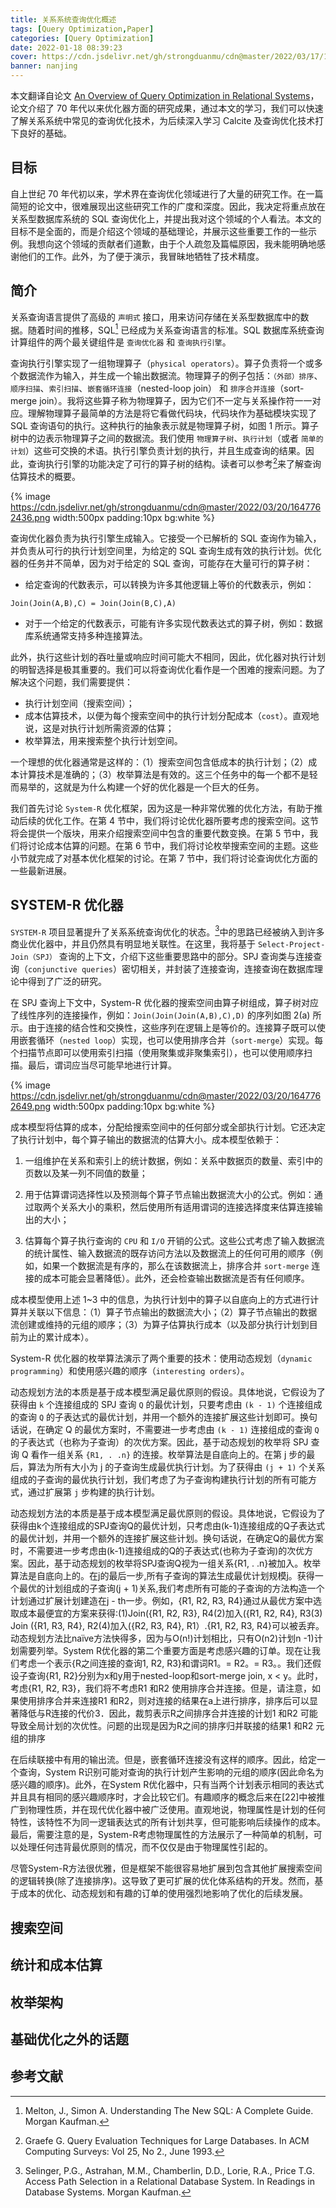 ```yaml
---
title: 关系系统查询优化概述
tags: [Query Optimization,Paper]
categories: [Query Optimization]
date: 2022-01-18 08:39:23
cover: https://cdn.jsdelivr.net/gh/strongduanmu/cdn@master/2022/03/17/1647475423.jpg
banner: nanjing
---
```


本文翻译自论文 [An Overview of Query Optimization in Relational Systems](https://web.stanford.edu/class/cs345d-01/rl/chaudhuri98.pdf)，论文介绍了 70 年代以来优化器方面的研究成果，通过本文的学习，我们可以快速了解关系系统中常见的查询优化技术，为后续深入学习 Calcite 及查询优化技术打下良好的基础。

## 目标

自上世纪 70 年代初以来，学术界在查询优化领域进行了大量的研究工作。在一篇简短的论文中，很难展现出这些研究工作的广度和深度。因此，我决定将重点放在关系型数据库系统的 SQL 查询优化上，并提出我对这个领域的个人看法。本文的目标不是全面的，而是介绍这个领域的基础理论，并展示这些重要工作的一些示例。我想向这个领域的贡献者们道歉，由于个人疏忽及篇幅原因，我未能明确地感谢他们的工作。此外，为了便于演示，我冒昧地牺牲了技术精度。

## 简介

关系查询语言提供了高级的 `声明式` 接口，用来访问存储在关系型数据库中的数据。随着时间的推移，SQL[^41] 已经成为关系查询语言的标准。SQL 数据库系统查询计算组件的两个最关键组件是 `查询优化器` 和 `查询执行引擎`。

查询执行引擎实现了一组物理算子（`physical operators`）。算子负责将一个或多个数据流作为输入，并生成一个输出数据流。物理算子的例子包括：`（外部）排序`、`顺序扫描`、`索引扫描`、`嵌套循环连接`（nested-loop join） 和 `排序合并连接`（sort-merge join）。我将这些算子称为物理算子，因为它们不一定与关系操作符一一对应。理解物理算子最简单的方法是将它看做代码块，代码块作为基础模块实现了 SQL 查询语句的执行。这种执行的抽象表示就是物理算子树，如图 1 所示。算子树中的边表示物理算子之间的数据流。我们使用 `物理算子树`、`执行计划`（或者 `简单的计划`）这些可交换的术语。执行引擎负责计划的执行，并且生成查询的结果。因此，查询执行引擎的功能决定了可行的算子树的结构。读者可以参考[^20]来了解查询估算技术的概要。

{% image https://cdn.jsdelivr.net/gh/strongduanmu/cdn@master/2022/03/20/1647762436.png width:500px padding:10px bg:white %}

查询优化器负责为执行引擎生成输入。它接受一个已解析的 SQL 查询作为输入，并负责从可行的执行计划空间里，为给定的 SQL 查询生成有效的执行计划。优化器的任务并不简单，因为对于给定的 SQL 查询，可能存在大量可行的算子树：

* 给定查询的代数表示，可以转换为许多其他逻辑上等价的代数表示，例如：

```
Join(Join(A,B),C) = Join(Join(B,C),A)
```

* 对于一个给定的代数表示，可能有许多实现代数表达式的算子树，例如：数据库系统通常支持多种连接算法。

此外，执行这些计划的吞吐量或响应时间可能大不相同，因此，优化器对执行计划的明智选择是极其重要的。我们可以将查询优化看作是一个困难的搜索问题。为了解决这个问题，我们需要提供：

* 执行计划空间（搜索空间）；
* 成本估算技术，以便为每个搜索空间中的执行计划分配成本（`cost`）。直观地说，这是对执行计划所需资源的估算；
* 枚举算法，用来搜索整个执行计划空间。

一个理想的优化器通常是这样的：（1）搜索空间包含低成本的执行计划；（2）成本计算技术是准确的；（3）枚举算法是有效的。这三个任务中的每一个都不是轻而易举的，这就是为什么构建一个好的优化器是一个巨大的任务。

我们首先讨论 `System-R` 优化框架，因为这是一种非常优雅的优化方法，有助于推动后续的优化工作。在第 4 节中，我们将讨论优化器所要考虑的搜索空间。这节将会提供一个版块，用来介绍搜索空间中包含的重要代数变换。在第 5 节中，我们将讨论成本估算的问题。在第 6 节中，我们将讨论枚举搜索空间的主题。这些小节就完成了对基本优化框架的讨论。在第 7 节中，我们将讨论查询优化方面的一些最新进展。

## SYSTEM-R 优化器

`SYSTEM-R` 项目显著提升了关系系统查询优化的状态。[^55]中的思路已经被纳入到许多商业优化器中，并且仍然具有明显地关联性。在这里，我将基于 `Select-Project-Join（SPJ）` 查询的上下文，介绍下这些重要思路中的部分。SPJ 查询类与连接查询（`conjunctive queries`）密切相关，并封装了连接查询，连接查询在数据库理论中得到了广泛的研究。

在 SPJ 查询上下文中，System-R 优化器的搜索空间由算子树组成，算子树对应了线性序列的连接操作，例如：`Join(Join(Join(A,B),C),D)` 的序列如图 2(a) 所示。由于连接的结合性和交换性，这些序列在逻辑上是等价的。连接算子既可以使用嵌套循环（`nested loop`）实现，也可以使用排序合并（`sort-merge`）实现。每个扫描节点即可以使用索引扫描（使用聚集或非聚集索引），也可以使用顺序扫描。最后，谓词应当尽可能早地进行计算。

{% image https://cdn.jsdelivr.net/gh/strongduanmu/cdn@master/2022/03/20/1647762649.png width:500px padding:10px bg:white %}

成本模型将估算的成本，分配给搜索空间中的任何部分或全部执行计划。它还决定了执行计划中，每个算子输出的数据流的估算大小。成本模型依赖于：

1. 一组维护在关系和索引上的统计数据，例如：关系中数据页的数量、索引中的页数以及某一列不同值的数量；

2. 用于估算谓词选择性以及预测每个算子节点输出数据流大小的公式。例如：通过取两个关系大小的乘积，然后使用所有适用谓词的连接选择度来估算连接输出的大小；

3. 估算每个算子执行查询的 `CPU` 和 `I/O` 开销的公式。这些公式考虑了输入数据流的统计属性、输入数据流的既存访问方法以及数据流上的任何可用的顺序（例如，如果一个数据流是有序的，那么在该数据流上，排序合并 `sort-merge` 连接的成本可能会显著降低）。此外，还会检查输出数据流是否有任何顺序。

成本模型使用上述 1~3 中的信息，为执行计划中的算子以自底向上的方式进行计算并关联以下信息：（1）算子节点输出的数据流大小；（2）算子节点输出的数据流创建或维持的元组的顺序；（3）为算子估算执行成本（以及部分执行计划到目前为止的累计成本）。

System-R 优化器的枚举算法演示了两个重要的技术：使用动态规划（`dynamic programming`）和使用感兴趣的顺序（`interesting orders`）。

动态规划方法的本质是基于成本模型满足最优原则的假设。具体地说，它假设为了获得由 `k` 个连接组成的 SPJ 查询 `Q` 的最优计划，只要考虑由 `(k - 1)` 个连接组成的查询 `Q` 的子表达式的最优计划，并用一个额外的连接扩展这些计划即可。换句话说，在确定 Q 的最优方案时，不需要进一步考虑由 `(k - 1)` 连接组成的查询 `Q` 的子表达式（也称为子查询）的次优方案。因此，基于动态规划的枚举将 SPJ 查询 Q 看作一组关系 `{R1, . .n}` 的连接。枚举算法是自底向上的。在第 j 步的最后，算法为所有大小为 j 的子查询生成最优执行计划。为了获得由 `(j + 1)` 个关系组成的子查询的最优执行计划，我们考虑了为子查询构建执行计划的所有可能方式，通过扩展第 `j` 步构建的执行计划。



动态规划方法的本质是基于成本模型满足最优原则的假设。具体地说，它假设为了获得由k个连接组成的SPJ查询Q的最优计划，只考虑由(k-1)连接组成的Q子表达式的最优计划，并用一个额外的连接扩展这些计划。换句话说，在确定Q的最优方案时，不需要进一步考虑由(k-1)连接组成的Q的子表达式(也称为子查询)的次优方案。因此，基于动态规划的枚举将SPJ查询Q视为一组关系{R1, . .n}被加入。枚举算法是自底向上的。在j的最后一步,所有子查询的算法生成最优计划规模j。获得一个最优的计划组成的子查询(j + 1)关系,我们考虑所有可能的子查询的方法构造一个计划通过扩展计划建造在j - th一步。例如，{R1, R2, R3, R4}通过从最优方案中选取成本最便宜的方案来获得:(1)Join({R1, R2, R3}, R4(2)加入({R1, R2, R4}, R3(3) Join ({R1, R3, R4}, R2(4)加入({R2, R3, R4}, R1）.{R1, R2, R3, R4}可以被丢弃。动态规划方法比naïve方法快得多，因为与O(n!)计划相比，只有O(n2)计划n -1)计划需要列举。System R优化器的第二个重要方面是考虑感兴趣的订单。现在让我们考虑一个表示{R之间连接的查询1, R2, R3}和谓词R1。= R2。= R3。。我们还假设子查询{R1, R2}分别为x和y用于nested-loop和sort-merge join, x < y。此时，考虑{R1, R2, R3}，我们将不考虑R1 和R2 使用排序合并连接。但是，请注意，如果使用排序合并来连接R1 和R2，则对连接的结果在a上进行排序，排序后可以显著降低与R连接的代价3．因此，裁剪表示R之间排序合并连接的计划1 和R2 可能导致全局计划的次优性。问题的出现是因为R之间的排序归并联接的结果1 和R2 元组的排序

在后续联接中有用的输出流。但是，嵌套循环连接没有这样的顺序。因此，给定一个查询，System R识别可能对查询的执行计划产生影响的元组的顺序(因此命名为感兴趣的顺序)。此外，在System R优化器中，只有当两个计划表示相同的表达式并且具有相同的感兴趣顺序时，才会比较它们。有趣顺序的概念后来在[22]中被推广到物理性质，并在现代优化器中被广泛使用。直观地说，物理属性是计划的任何特性，该特性不为同一逻辑表达式的所有计划共享，但可能影响后续操作的成本。最后，需要注意的是，System-R考虑物理属性的方法展示了一种简单的机制，可以处理任何违背最优原则的情况，而不仅仅是由于物理属性引起的。

尽管System-R方法很优雅，但是框架不能很容易地扩展到包含其他扩展搜索空间的逻辑转换(除了连接排序)。这导致了更可扩展的优化体系结构的开发。然而，基于成本的优化、动态规划和有趣的订单的使用强烈地影响了优化的后续发展。



## 搜索空间



## 统计和成本估算



## 枚举架构



## 基础优化之外的话题



## 参考文献

[^1]: Apers, P.M.G., Hevner, A.R., Yao, S.B. Optimization Algorithms for Distributed Queries. IEEE Transactions on Software Engineering, Vol 9:1, 1983.
[^2]: Bancilhon, F., Maier, D., Sagiv, Y., Ullman, J.D. Magic sets and other strange ways to execute logic programs. In Proc. of ACM PODS, 1986.
[^3]: Bernstein, P.A., Goodman, N., Wong, E., Reeve, C.L, Rothnie, J. Query Processing in a System for Distributed Databases (SDD-1), ACM TODS 6:4 (Dec 1981).
[^4]: Chaudhuri, S., Shim K. An Overview of Cost-based Optimization of Queries with Aggregates. IEEE DE Bulletin, Sep. 1995. (Special Issue on Query Processing).
[^5]: Chaudhuri, S., Shim K. Including Group-By in Query Optimization. In Proc. of VLDB, Santiago, 1994.
[^6]: Chaudhuri, S., Shim K. Query Optimization with aggregate views: In Proc. of EDBT, Avignon, 1996.
[^7]: Chaudhuri, S., Dayal, U. An Overview of Data Warehousing and OLAP Technology. In ACM SIGMOD Record, March 1997.
[^8]: Chaudhuri, S., Shim K. Optimization of Queries with User-defined Predicates. In Proc. of VLDB, Mumbai, 1996.
[^9]: Chaudhuri, S., Krishnamurthy, R., Potamianos, S., Shim K. Optimizing Queries with Materialized Views. In Proc. of IEEE Data Engineering Conference, Taipei, 1995.
[^10]: Chaudhuri, S., Gravano, L. Optimizing Queries over Multimedia Repositories. In Proc. of ACM SIGMOD, Montreal, 1996.
[^11]: Chaudhuri, S., Motwani, R., Narasayya, V. Random Sampling for Histogram Construction: How much is enough? In Proc. of ACM SIGMOD, Seattle, 1998.
[^12]: Chimenti D., Gamboa R., Krishnamurthy R. Towards an Open Architecture for LDL. In Proc. of VLDB, Amsterdam, 1989.
[^13]: Dayal, U. Of Nests and Trees: A Unified Approach to Processing Queries That Contain Nested Subqueries, Aggregates and Quantifiers. In Proc. of VLDB, 1987.
[^14]: Fagin, R. Combining Fuzzy Information from Multiple Systems. In Proc. of ACM PODS, 1996.
[^15]: Finkelstein S., Common Expression Analysis in Database Applications. In Proc. of ACM SIGMOD, Orlando, 1982.
[^16]: Ganski, R.A., Long, H.K.T. Optimization of Nested SQL Queries Revisited. In Proc. of ACM SIGMOD, San Francisco, 1987.
[^17]: Gassner, P., Lohman, G., Schiefer, K.B. Query Optimization in the IBM DB2 Family. IEEE Data Engineering Bulletin, Dec. 1993.
[^18]: Gibbons, P.B., Matias, Y., Poosala, V. Fast Incremental Maintenance of Approximate Histograms. In Proc. of VLDB, Athens, 1997.
[^19]: Graefe, G., Ward K. Dynamic Query Evaluation Plans. In Proc. of ACM SIGMOD, Portland, 1989.
[^20]: Graefe G. Query Evaluation Techniques for Large Databases. In ACM Computing Surveys: Vol 25, No 2., June 1993.
[^21]: Graefe, G. The Cascades Framework for Query Optimization. In Data Engineering Bulletin. Sept. 1995.
[^22]: Graefe, G., Dewitt D.J. The Exodus Optimizer Generator. In Proc. of ACM SIGMOD, San Francisco, 1987.
[^23]: Graefe, G., McKenna, W.J. The Volcano Optimizer Generator: Extensibility and Efficient Search. In Proc. of the IEEE Conference on Data Engineering, Vienna, 1993.
[^24]: Gray, J., Bosworth, A., Layman A., Pirahesh H. Data Cube: A Relational Aggregation Operator Generalizing Group-by, Cross-Tab, and Sub-Totals. In Proc. of IEEE Conference on Data Engineering, New Orleans, 1996.
[^25]: Gupta A., Harinarayan V., Quass D. Aggregate-query processing in data warehousing environments. In Proc. of VLDB, Zurich, 1995.
[^26]: Haas, L., Freytag, J.C., Lohman, G.M., Pirahesh, H. Extensible Query Processing in Starburst. In Proc. of ACM SIGMOD, Portland, 1989.
[^27]: Haas, P.J., Naughton, J.F., Seshadri, S., Stokes, L. Sampling-Based Estimation of the Number of Distinct Values of an Attribute. In Proc. of VLDB, Zurich, 1995.
[^28]: Hasan, W. Optimization of SQL Queries for Parallel Machines. LNCS 1182, Springer-Verlag, 1996.
[^29]: Hellerstein J.M., Stonebraker, M. Predicate Migration: Optimization queries with expensive predicates. In Proc. of ACM SIGMOD, Washington D.C., 1993.
[^30]: Hellerstein, J.M. Predicate Migration placement. In Proc. of ACM SIGMOD, Minneapolis, 1994.
[^31]: Hong, W., Stonebraker, M. Optimization of Parallel Query Execution Plans in XPRS. In Proc. of Conference on Parallel and Distributed Information Systems. 1991.
[^32]: Hong, W. Parallel Query Processing Using Shared Memory Multiprocessors and Disk Arrays. Ph.D. Thesis, University of California, Berkeley, 1992.
[^33]: Ioannidis, Y., Ng, R.T., Shim, K., Sellis, T. Parametric Query Optimization. In Proc. of VLDB, Vancouver, 1992.
[^34]: Ioannidis, Y.E. Universality of Serial Histograms. In Proc. of VLDB, Dublin, Ireland, 1993.
[^35]: Kim, W. On Optimizing an SQL-like Nested Query. ACM TODS, Vol 9, No. 3, 1982.
[^36]: Levy, A., Mumick, I.S., Sagiv, Y. Query Optimization by Predicate Move-Around. In Proc. of VLDB, Santiago, 1994.
[^37]: Lohman, G.M. Grammar-like Functional Rules for Representing Query Optimization Alternatives. In Proc. of ACM SIGMOD, 1988.
[^38]: Lohman. G., Mohan, C., Haas, L., Daniels, D., Lindsay, B., Selinger, P., Wilms, P. Query Processing in R*. In Query Processing in Database Systems. Springer Verlag, 1985.
[^39]: Mackert, L.F., Lohman, G.M. R* Optimizer Validation and Performance Evaluation For Distributed Queries. In Readings in Database Systems. Morgan Kaufman.
[^40]: Mackert, L.F., Lohman, G.M. R* Optimizer Validation and Performance Evaluation for Local Queries. In Proc. of ACM SIGMOD, 1986.
[^41]: Melton, J., Simon A. Understanding The New SQL: A Complete Guide. Morgan Kaufman.
[^42]: Mumick, I.S., Finkelstein, S., Pirahesh, H., Ramakrishnan, R.Magic is Relevant. In Proc. of ACM SIGMOD, Atlantic City, 1990.
[^43]: Mumick, I.S., Pirahesh, H. Implementation of Magic Sets in a Relational Database System. In Proc. of ACM SIGMOD, Montreal, 1994.
[^44]: Muralikrishna, M. Improved Unnesting Algorithms for Join Aggregate SQL Queries. In Proc. of VLDB, Vancouver, 1992.
[^45]: Muralikrishna M., Dewitt D.J. Equi-Depth Histograms for Estimating Selectivity Factors for Multi-Dimensional Queries, Proc. of ACM SIGMOD, Chicago, 1988.
[^46]: Ono, K., Lohman, G.M. Measuring the Complexity of Join Enumeration in Query Optimization. In Proc. of VLDB, Brisbane, 1990.
[^47]: Ozsu M.T., Valduriez, P. Principles of Distributed Database Systems. Prentice-Hall, 1991.
[^48]: Piatetsky-Shapiro, G., Connell, C. Accurate Estimation of the Number of Tuples Satisfying a Condition. In Proc. of ACM SIGMOD, 1984.
[^49]: Pirahesh, H., Hellerstein J.M., Hasan, W. Extensible/Rule Based Query Rewrite Optimization in Starburst. In Proc. of ACM SIGMOD 1992.
[^50]: Poosala, V., Ioannidis, Y., Haas, P., Shekita, E. Improved Histograms for Selectivity Estimation. In Proc. of ACM SIGMOD, Montreal, Canada 1996.
[^51]: Poosala, V., Ioannidis, Y.E. Selectivity Estimation Without the Attribute Value Independence Assumption. In Proc. of VLDB, Athens, 1997.
[^52]: Poosala, V., Ioannidis, Y.E., Haas, P.J., Shekita, E.J. Improved Histograms for Selectivity Estimation of Range Predicates In Proc. of ACM SIGMOD, Montreal, 1996.
[^53]: Rosenthal, A., Galindo-Legaria, C. Query Graphs, Implementing Trees, and Freely Reorderable Outerjoins. In Proc. of ACM SIGMOD, Atlantic City, 1990.
[^54]: Schneider, D.A. Complex Query Processing in Multiprocessor Database Machines. Ph.D. thesis, University of Wisconsin, Madison, Sept. 1990. Computer Sciences Technical Report 965.
[^55]: Selinger, P.G., Astrahan, M.M., Chamberlin, D.D., Lorie, R.A., Price T.G. Access Path Selection in a Relational Database System. In Readings in Database Systems. Morgan Kaufman.
[^56]: Seshadri P., et al. Cost Based Optimization for Magic: Algebra and Implementation. In Proc. of ACM SIGMOD, Montreal, 1996.
[^57]: Seshadri, P., Pirahesh, H., Leung, T.Y.C. Decorrelating complex queries. In Proc. of the IEEE International Conference on Data Engineering, 1996.
[^58]: Simmen, D., Shekita E., Malkemus T. Fundamental Techniques for Order Optimization. In Proc. of ACM SIGMOD, Montreal, 1996.
[^59]: Srivastava D., Dar S., Jagadish H.V., Levy A.: Answering Queries with Aggregation Using Views. Proc. of VLDB, Mumbai, 1996.
[^60]: Yan, Y.P., Larson P.A. Eager aggregation and lazy aggregation. In Proc. of VLDB Conference, Zurich, 1995.
[^61]: Yang, H.Z., Larson P.A. Query Transformation for PSJ-Queries. In Proc. of VLDB, 1987.